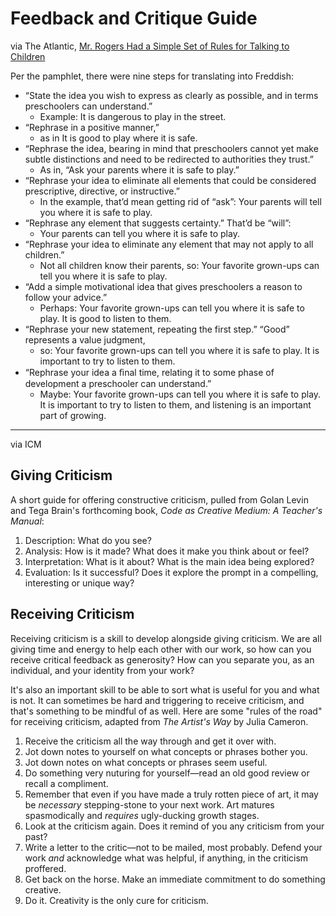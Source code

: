 # Feedback and Critique Guide


via The Atlantic, [Mr. Rogers Had a Simple Set of Rules for Talking to Children](https://www.theatlantic.com/family/archive/2018/06/mr-rogers-neighborhood-talking-to-kids/562352/)

Per the pamphlet, there were nine steps for translating into Freddish:

* “State the idea you wish to express as clearly as possible, and in terms preschoolers can understand.” 
	- Example: It is dangerous to play in the street. ​​​​​​
* “Rephrase in a positive manner,” 
	- as in It is good to play where it is safe.
* “Rephrase the idea, bearing in mind that preschoolers cannot yet make subtle distinctions and need to be redirected to authorities they trust.” 
	- As in, “Ask your parents where it is safe to play.”
* “Rephrase your idea to eliminate all elements that could be considered prescriptive, directive, or instructive.” 
	- In the example, that’d mean getting rid of “ask”: Your parents will tell you where it is safe to play.
* “Rephrase any element that suggests certainty.” That’d be “will”: 
	- Your parents can tell you where it is safe to play.
* “Rephrase your idea to eliminate any element that may not apply to all children.” 
	- Not all children know their parents, so: Your favorite grown-ups can tell you where it is safe to play.
* “Add a simple motivational idea that gives preschoolers a reason to follow your advice.” 
	- Perhaps: Your favorite grown-ups can tell you where it is safe to play. It is good to listen to them.
* “Rephrase your new statement, repeating the first step.” “Good” represents a value judgment, 
	- so: Your favorite grown-ups can tell you where it is safe to play. It is important to try to listen to them.
* “Rephrase your idea a ﬁnal time, relating it to some phase of development a preschooler can understand.” 
	- Maybe: Your favorite grown-ups can tell you where it is safe to play. It is important to try to listen to them, and listening is an important part of growing.

***
via ICM

## Giving Criticism

A short guide for offering constructive criticism, pulled from Golan Levin and Tega Brain's forthcoming book, _Code as Creative Medium: A Teacher's Manual_:

1. Description: What do you see?
2. Analysis: How is it made? What does it make you think about or feel?
3. Interpretation: What is it about? What is the main idea being explored?
4. Evaluation: Is it successful? Does it explore the prompt in a compelling, interesting or unique way?

## Receiving Criticism

Receiving criticism is a skill to develop alongside giving criticism. We are all giving time and energy to help each other with our work, so how can you receive critical feedback as generosity? How can you separate you, as an individual, and your identity from your work? 

It's also an important skill to be able to sort what is useful for you and what is not. It can sometimes be hard and triggering to receive criticism, and that's something to be mindful of as well. Here are some  "rules of the road" for receiving criticism, adapted from _The Artist's Way_ by Julia Cameron. 

1. Receive the criticism all the way through and get it over with.
2. Jot down notes to yourself on what concepts or phrases bother you.
3. Jot down notes on what concepts or phrases seem useful.
4. Do something very nuturing for yourself—read an old good review or recall a compliment.
5. Remember that even if you have made a truly rotten piece of art, it may be _necessary_ stepping-stone to your next work. Art matures spasmodically and _requires_ ugly-ducking growth stages.
6. Look at the criticism again. Does it remind of you any criticism from your past?
7. Write a letter to the critic—not to be mailed, most probably. Defend your work _and_ acknowledge what was helpful, if anything, in the criticism proffered.
8. Get back on the horse. Make an immediate commitment to do something creative.
9. Do it. Creativity is the only cure for criticism.  